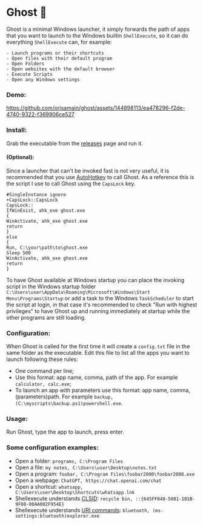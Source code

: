 # Ghost 👻

Ghost is a minimal Windows launcher, it simply forwards the path of apps that you want to launch to the Windows builtin ```ShellExecute```, so it can do everything ```ShellExecute``` can, for example:

```
- Launch programs or their shortcuts
- Open files with their default program
- Open Folders
- Open websites with the default browser
- Execute Scripts
- Open any Windows settings
```

### Demo:

https://github.com/orisamain/ghost/assets/144898113/ea478296-f2de-4740-9322-f369906ce527


### Install:

Grab the executable from the [releases](https://github.com/orisamain/ghost/releases) page and run it.

#### (Optional):
Since a launcher that can't be invoked fast is not very useful, it is recommended that you use [AutoHotkey](https://www.autohotkey.com/) to call Ghost. As a reference this is the script I use to call Ghost using the ```CapsLock``` key.
```
#SingleInstance ignore
+CapsLock::CapsLock
CapsLock::
IfWinExist, ahk_exe ghost.exe
{
WinActivate, ahk_exe ghost.exe
return
}
else
{
Run, C:\your\path\to\ghost.exe
Sleep 500
WinActivate, ahk_exe ghost.exe
return
}
```
To have Ghost available at Windows startup you can place the invoking script in the Windows startup folder ```C:\Users\user\AppData\Roaming\Microsoft\Windows\Start Menu\Programs\Startup``` or add a task to the Windows ```TaskScheduler``` to start the script at login, in that case it's recommended to check "Run with highest privileges" to have Ghost up and running immediately at startup while the other programs are still loading.



### Configuration:
When Ghost is called for the first time it will create a ```config.txt``` file in the same folder as the executable. Edit this file to list all the apps you want to launch following these rules:

- One command per line;
- Use this format: app name, comma, path of the app. For example ```calculator, calc.exe```;
- To launch an app with parameters use this format: app name, comma, (parameters)path. For example ```backup, (C:\myscripts\backup.ps1)powershell.exe```.


### Usage:
Run Ghost, type the app to launch, press enter.

### Some configuration examples:
- Open a folder: ```programs, C:\Program Files```
- Open a file: ```my notes, C:\Users\user\Desktop\notes.txt```
- Open a program: ```foobar, C:\Program Files\foobar2000\foobar2000.exe```
- Open a webpage: ```ChatGPT, https://chat.openai.com/chat```
- Open a shortcut: ```whatsapp, C:\Users\user\Desktop\Shortcuts\whatsapp.lnk```
- Shellexecute understands [CLSID](https://www.elevenforum.com/t/list-of-windows-11-clsid-key-guid-shortcuts.1075/):
```recycle bin, ::{645FF040-5081-101B-9F08-00AA002F954E}```
- Shellexecute understands [URI commands](https://4sysops.com/wiki/list-of-ms-settings-uri-commands-to-open-specific-settings-in-windows-10/): ```bluetooth, (ms-settings:bluetooth)explorer.exe ```


